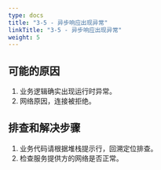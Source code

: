 ```yaml
---
type: docs
title: "3-5 - 异步响应出现异常"
linkTitle: "3-5 - 异步响应出现异常"
weight: 5
---
```


## 可能的原因

1. 业务逻辑确实出现运行时异常。
2. 网络原因，连接被拒绝。

## 排查和解决步骤

1. 业务代码请根据堆栈提示行，回溯定位排查。
2. 检查服务提供方的网络是否正常。

<p style="margin-top: 3rem;"> </p>